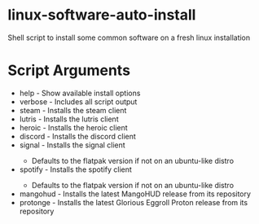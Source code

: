 # linux-software-auto-install
<p>Shell script to install some common software on a fresh linux installation</p>

<h1>Script Arguments</h1>
    <ul>
        <li>help - Show available install options</li>
        <li>verbose - Includes all script output</li>
        <li>steam - Installs the steam client</li> 
        <li>lutris - Installs the lutris client</li> 
        <li>heroic - Installs the heroic client</li> 
        <li>discord - Installs the discord client</li> 
        <li>signal - Installs the signal client</li> 
        <ul>
            <li>Defaults to the flatpak version if not on an ubuntu-like distro</li>
        </ul>
        <li>spotify - Installs the spotify client</li>
        <ul>
            <li>Defaults to the flatpak version if not on an ubuntu-like distro</li>
        </ul>
        <li>mangohud - Installs the latest MangoHUD release from its repository</li>
        <li>protonge - Installs the latest Glorious Eggroll Proton release from its repository</li>
    </ul> 
